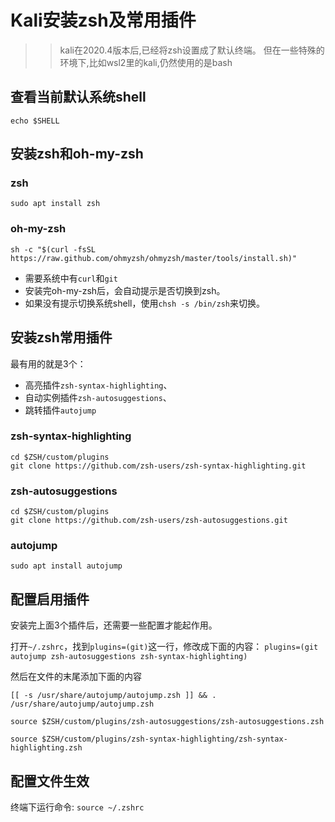 # Kali安装zsh及常用插件


>> kali在2020.4版本后,已经将zsh设置成了默认终端。
>> 但在一些特殊的环境下,比如wsl2里的kali,仍然使用的是bash

## 查看当前默认系统shell
`echo $SHELL`

## 安装zsh和oh-my-zsh
### zsh
`sudo apt install zsh`
### oh-my-zsh
`sh -c "$(curl -fsSL https://raw.github.com/ohmyzsh/ohmyzsh/master/tools/install.sh)"`
- 需要系统中有`curl`和`git`
- 安装完oh-my-zsh后，会自动提示是否切换到zsh。
- 如果没有提示切换系统shell，使用`chsh -s /bin/zsh`来切换。

## 安装zsh常用插件
最有用的就是3个：
- 高亮插件`zsh-syntax-highlighting`、
- 自动实例插件`zsh-autosuggestions`、
- 跳转插件`autojump`

### zsh-syntax-highlighting
````shell
cd $ZSH/custom/plugins
git clone https://github.com/zsh-users/zsh-syntax-highlighting.git
````

### zsh-autosuggestions
```shell
cd $ZSH/custom/plugins
git clone https://github.com/zsh-users/zsh-autosuggestions.git
```
### autojump
`sudo apt install autojump`

## 配置启用插件
安装完上面3个插件后，还需要一些配置才能起作用。

打开`~/.zshrc`，找到`plugins=(git)`这一行，修改成下面的内容：
`plugins=(git autojump zsh-autosuggestions zsh-syntax-highlighting)`

然后在文件的末尾添加下面的内容
```
[[ -s /usr/share/autojump/autojump.zsh ]] && . /usr/share/autojump/autojump.zsh

source $ZSH/custom/plugins/zsh-autosuggestions/zsh-autosuggestions.zsh

source $ZSH/custom/plugins/zsh-syntax-highlighting/zsh-syntax-highlighting.zsh
```
## 配置文件生效
终端下运行命令:
`source ~/.zshrc`

